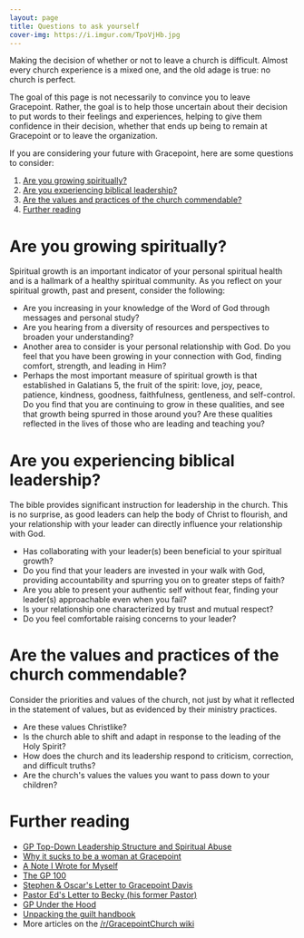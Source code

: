 ```yaml
---
layout: page
title: Questions to ask yourself
cover-img: https://i.imgur.com/TpoVjHb.jpg
---
```


Making the decision of whether or not to leave a church is difficult. Almost every church experience is a mixed one, and the old adage is true: no church is perfect.

The goal of this page is not necessarily to convince you to leave Gracepoint. Rather, the goal is to help those uncertain about their decision to put words to their feelings and experiences, helping to give them confidence in their decision, whether that ends up being to remain at Gracepoint or to leave the organization.

If you are considering your future with Gracepoint, here are some questions to consider:

1. [Are you growing spiritually?](#are-you-growing-spiritually)
2. [Are you experiencing biblical leadership?](#are-you-experiencing-biblical-leadership)
3. [Are the values and practices of the church commendable?](#are-the-values-and-practices-of-the-church-commendable)
4. [Further reading](#further-reading)

# Are you growing spiritually?

Spiritual growth is an important indicator of your personal spiritual health and is a hallmark of a healthy spiritual community. As you reflect on your spiritual growth, past and present, consider the following:

- Are you increasing in your knowledge of the Word of God through messages and personal study? 
- Are you hearing from a diversity of resources and perspectives to broaden your understanding? 
- Another area to consider is your personal relationship with God. Do you feel that you have been growing in your connection with God, finding comfort, strength, and leading in Him?
- Perhaps the most important measure of spiritual growth is that established in Galatians 5, the fruit of the spirit: love, joy, peace, patience, kindness, goodness, faithfulness, gentleness, and self-control. Do you find that you are continuing to grow in these qualities, and see that growth being spurred in those around you? Are these qualities reflected in the lives of those who are leading and teaching you?

# Are you experiencing biblical leadership?

The bible provides significant instruction for leadership in the church. This is no surprise, as good leaders can help the body of Christ to flourish, and your relationship with your leader can directly influence your relationship with God.

- Has collaborating with your leader(s) been beneficial to your spiritual growth? 
- Do you find that your leaders are invested in your walk with God, providing accountability and spurring you on to greater steps of faith?
- Are you able to present your authentic self without fear, finding your leader(s) approachable even when you fail?
- Is your relationship one characterized by trust and mutual respect?
- Do you feel comfortable raising concerns to your leader?

# Are the values and practices of the church commendable?

Consider the priorities and values of the church, not just by what it reflected in the statement of values, but as evidenced by their ministry practices. 

- Are these values Christlike? 
- Is the church able to shift and adapt in response to the leading of the Holy Spirit?
- How does the church and its leadership respond to criticism, correction, and difficult truths? 
- Are the church's values the values you want to pass down to your children?

# Further reading

- [GP Top-Down Leadership Structure and Spiritual Abuse](https://www.reddit.com/r/GracepointChurch/comments/s8y8ks/gp_topdown_leadership_structure_and_spiritual/)
- [Why it sucks to be a woman at Gracepoint](https://www.reddit.com/r/GracepointChurch/comments/mm6u24/why_it_sucks_to_be_a_woman_at_gracepoint/)
- [A Note I Wrote for Myself](https://www.reddit.com/r/GracepointChurch/comments/xpvp71/a_note_i_wrote_for_myself/)
- [The GP 100](https://www.reddit.com/r/GracepointChurch/comments/w9fzcc/the_gp_100/)
- [Stephen & Oscar's Letter to Gracepoint Davis](https://www.reddit.com/r/GracepointChurch/comments/pj3s48/stephen_and_oscars_letter_leaving_gracepoint_davis/)
- [Pastor Ed's Letter to Becky (his former Pastor)](https://www.reddit.com/r/GracepointChurch/comments/nkbx1r/eds_letter_to_becky_2005_after_discussion_with/)
- [GP Under the Hood](https://www.reddit.com/r/GracepointChurch/comments/uiqcrk/gp_under_the_hood/)
- [Unpacking the guilt handbook](https://www.reddit.com/r/GracepointChurch/comments/x55gnw/unpacking_the_guilt_handbook/)
- More articles on the [/r/GracepointChurch wiki](https://www.reddit.com/r/GracepointChurch/wiki/analysis/)